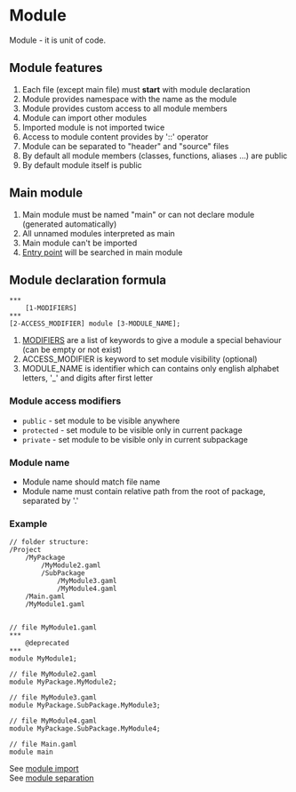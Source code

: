 # Module

Module - it is unit of code.



## Module features

1. Each file (except main file) must **start** with module declaration
2. Module provides namespace with the name as the module
3. Module provides custom access to all module members
4. Module can import other modules
5. Imported module is not imported twice
6. Access to module content provides by '::' operator
7. Module can be separated to "header" and "source" files
8. By default all module members (classes, functions, aliases ...) are public
9. By default module itself is public



## Main module

1. Main module must be named "main" or can not declare module (generated automatically)
2. All unnamed modules interpreted as main
3. Main module can't be imported
4. [Entry point](../8-Main/01-Main.md) will be searched in main module



## Module declaration formula

```
***
	[1-MODIFIERS]
***
[2-ACCESS_MODIFIER] module [3-MODULE_NAME]; 
```
1. [MODIFIERS](04-ModuleModifiers.md) are a list of keywords to give a module a special behaviour (can be empty or not exist)
2. ACCESS_MODIFIER is keyword to set module visibility (optional)
3. MODULE_NAME is identifier which can contains only english alphabet letters, '_' and digits after first letter

### Module access modifiers

- `public` - set module to be visible anywhere
- `protected` - set module to be visible only in current package
- `private` - set module to be visible only in current subpackage

### Module name

- Module name should match file name
- Module name must contain relative path from the root of package, separated by '.'

### Example

```
// folder structure:
/Project
	/MyPackage
		/MyModule2.gaml
		/SubPackage
			/MyModule3.gaml
			/MyModule4.gaml
	/Main.gaml
	/MyModule1.gaml


// file MyModule1.gaml
***
	@deprecated
***
module MyModule1;

// file MyModule2.gaml
module MyPackage.MyModule2;

// file MyModule3.gaml
module MyPackage.SubPackage.MyModule3;

// file MyModule4.gaml
module MyPackage.SubPackage.MyModule4;

// file Main.gaml
module main
```



See [module import](05-ModuleImport.md) \
See [module separation](06-ModuleSeparation.md)
